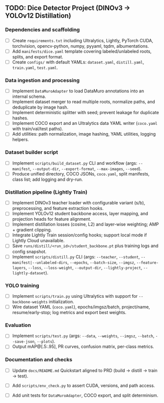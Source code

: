 ## TODO: Dice Detector Project (DINOv3 → YOLOv12 Distillation)

### Dependencies and scaffolding
- [ ] Create `requirements.txt` including Ultralytics, Lightly, PyTorch CUDA, torchvision, opencv-python, numpy, pyyaml, tqdm, albumentations.
- [ ] Add `manifests/dice.yaml` template covering labeled/unlabeled roots, splits, and export format.
- [ ] Create `configs/` with default YAMLs: `dataset.yaml`, `distill.yaml`, `train.yaml`, `test.yaml`.

### Data ingestion and processing
- [ ] Implement `DataMuroAdapter` to load DataMuro annotations into an internal schema.
- [ ] Implement dataset merger to read multiple roots, normalize paths, and deduplicate by image hash.
- [ ] Implement deterministic splitter with seed; prevent leakage for duplicate hashes.
- [ ] Implement COCO export and an Ultralytics data YAML writer (`coco.yaml` with train/val/test paths).
- [ ] Add utilities: path normalization, image hashing, YAML utilities, logging helpers.

### Dataset builder script
- [ ] Implement `scripts/build_dataset.py` CLI and workflow (args: `--manifest`, `--output-dir`, `--export-format`, `--max-images`, `--seed`).
- [ ] Produce unified directory, COCO JSONs, `coco.yaml`, split manifests, class list; add logging and dry-run.

### Distillation pipeline (Lightly Train)
- [ ] Implement DINOv3 teacher loader with configurable variant (s/b), preprocessing, and feature extraction hooks.
- [ ] Implement YOLOv12 student backbone access, layer mapping, and projection heads for feature alignment.
- [ ] Implement distillation losses (cosine, L2) and layer-wise weighting; AMP + gradient clipping.
- [ ] Integrate Lightly Train session/config hooks; support local mode if Lightly Cloud unavailable.
- [ ] Save `runs/distill/<run_id>/student_backbone.pt` plus training logs and config snapshot.
- [ ] Implement `scripts/distill.py` CLI (args: `--teacher`, `--student`, `--manifest|--unlabeled-dirs`, `--epochs`, `--batch-size`, `--imgsz`, `--feature-layers`, `--loss`, `--loss-weight`, `--output-dir`, `--lightly-project`, `--lightly-dataset`).

### YOLO training
- [ ] Implement `scripts/train.py` using Ultralytics with support for `--backbone-weights` initialization.
- [ ] Wire dataset YAML (`coco.yaml`), epochs/imgsz/batch, project/name, resume/early-stop; log metrics and export best weights.

### Evaluation
- [ ] Implement `scripts/test.py` (args: `--data`, `--weights`, `--imgsz`, `--batch`, `--save-json`, `--plots`).
- [ ] Output mAP@[.5:.95], PR curves, confusion matrix, per-class metrics.

### Documentation and checks
- [ ] Update `docs/README.md` Quickstart aligned to PRD (build → distill → train → test).
- [ ] Add `scripts/env_check.py` to assert CUDA, versions, and path access.
- [ ] Add unit tests for `DataMuroAdapter`, COCO export, and split determinism.


